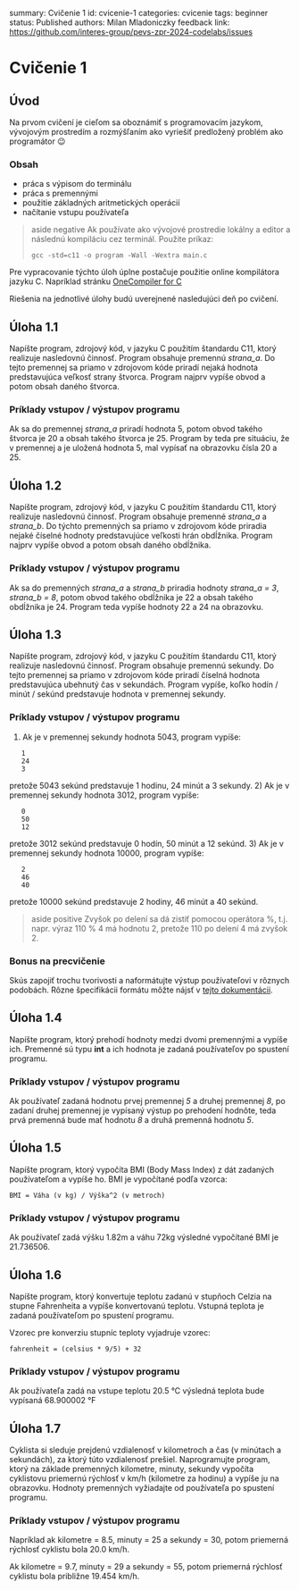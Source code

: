 summary: Cvičenie 1
id: cvicenie-1
categories: cvicenie
tags: beginner
status: Published
authors: Milan Mladoniczky
feedback link: https://github.com/interes-group/pevs-zpr-2024-codelabs/issues

# Cvičenie 1

<!-- ------------------------ -->
## Úvod

Na prvom cvičení je cieľom sa oboznámiť s programovacím jazykom, vývojovým prostredím 
a rozmýšľaním ako vyriešiť predložený problém ako programátor 😉

### Obsah
- práca s výpisom do terminálu
- práca s premennými
- použitie základných aritmetických operácií
- načítanie vstupu používateľa

> aside negative
> Ak používate ako vývojové prostredie lokálny a editor a následnú kompiláciu cez terminál. Použite príkaz:
> ```shell
> gcc -std=c11 -o program -Wall -Wextra main.c
> ```

Pre vypracovanie týchto úloh úplne postačuje použitie online kompilátora jazyku C. Napríklad stránku [OneCompiler for C](https://onecompiler.com/c)

Riešenia na jednotlivé úlohy budú uverejnené nasledujúci deň po cvičení.

<!-- ------------------------ -->
## Úloha 1.1

Napíšte program, zdrojový kód, v jazyku C použitím štandardu C11, ktorý realizuje nasledovnú činnosť.
Program obsahuje premennú _strana_a_. Do tejto premennej sa priamo v zdrojovom kóde priradí
nejaká hodnota predstavujúca veľkosť strany štvorca. Program najprv vypíše obvod a potom obsah
daného štvorca.

### Príklady vstupov / výstupov programu

Ak sa do premennej _strana_a_ priradí hodnota 5, potom obvod takého štvorca je 20 a obsah takého
štvorca je 25. Program by teda pre situáciu, že v premennej a je uložená hodnota 5, mal vypísať na
obrazovku čísla 20 a 25.

<!-- ------------------------ -->
## Úloha 1.2

Napíšte program, zdrojový kód, v jazyku C použitím štandardu C11, ktorý realizuje nasledovnú činnosť.
Program obsahuje premenné _strana_a_ a _strana_b_. Do týchto premenných sa priamo v zdrojovom
kóde priradia nejaké číselné hodnoty predstavujúce veľkosti hrán obdĺžnika. Program najprv vypíše
obvod a potom obsah daného obdĺžnika.

### Príklady vstupov / výstupov programu

Ak sa do premenných _strana_a_ a _strana_b_ priradia hodnoty _strana_a = 3_, _strana_b = 8_, potom
obvod takého obdĺžnika je 22 a obsah takého obdĺžnika je 24. Program teda vypíše hodnoty 22 a 24
na obrazovku.

<!-- ------------------------ -->
## Úloha 1.3

Napíšte program, zdrojový kód, v jazyku C použitím štandardu C11, ktorý realizuje nasledovnú činnosť.
Program obsahuje premennú sekundy. Do tejto premennej sa priamo v zdrojovom kóde priradí
číselná hodnota predstavujúca ubehnutý čas v sekundách. Program vypíše, koľko hodín / minút /
sekúnd predstavuje hodnota v premennej sekundy.

### Príklady vstupov / výstupov programu

1) Ak je v premennej sekundy hodnota 5043, program vypíše:
```shell
   1
   24
   3
```
   pretože 5043 sekúnd predstavuje 1 hodinu, 24 minút a 3 sekundy.
2) Ak je v premennej sekundy hodnota 3012, program vypíše:
```shell
   0
   50
   12
```
   pretože 3012 sekúnd predstavuje 0 hodín, 50 minút a 12 sekúnd.
3) Ak je v premennej sekundy hodnota 10000, program vypíše:
```shell
   2
   46
   40
```
   pretože 10000 sekúnd predstavuje 2 hodiny, 46 minút a 40 sekúnd.

> aside positive
> Zvyšok po delení sa dá zistiť pomocou operátora %, t.j. napr. výraz 110 % 4
má hodnotu 2, pretože 110 po delení 4 má zvyšok 2.

### Bonus na precvičenie

Skús zapojiť trochu tvorivosti a naformátujte výstup používateľovi v rôznych podobách. Rôzne špecifikácii formátu môžte nájsť v [tejto dokumentácii](https://cplusplus.com/reference/cstdio/printf/).

<!-- ------------------------ -->
## Úloha 1.4

Napíšte program, ktorý prehodí hodnoty medzi dvomi premennými a vypíše ich. 
Premenné sú typu **int** a ich hodnota je zadaná používateľov po spustení programu.

### Príklady vstupov / výstupov programu

Ak používateľ zadaná hodnotu prvej premennej _5_ a druhej premennej _8_, po zadaní druhej premennej je vypísaný výstup
po prehodení hodnôte, teda prvá premenná bude mať hodnotu _8_ a druhá premenná hodnotu _5_.

<!-- ------------------------ -->
## Úloha 1.5

Napíšte program, ktorý vypočíta BMI (Body Mass Index) z dát zadaných používateľom a vypíše ho.
BMI je vypočítané podľa vzorca:

```text
BMI = Váha (v kg) / Výška^2 (v metroch)
```

### Príklady vstupov / výstupov programu

Ak používateľ zadá výšku 1.82m a váhu 72kg výsledné vypočítané BMI je 21.736506.

<!-- ------------------------ -->
## Úloha 1.6

Napíšte program, ktorý konvertuje teplotu zadanú v stupňoch Celzia na stupne Fahrenheita a vypíše konvertovanú teplotu.
Vstupná teplota je zadaná používateľom po spustení programu.

Vzorec pre konverziu stupníc teploty vyjadruje vzorec:

```text
fahrenheit = (celsius * 9/5) + 32
```

### Príklady vstupov / výstupov programu

Ak používateľa zadá na vstupe teplotu 20.5 °C výsledná teplota bude vypísaná 68.900002 °F

<!-- ------------------------ -->
## Úloha 1.7

Cyklista si sleduje prejdenú vzdialenosť v kilometroch a čas (v minútach a sekundách), za ktorý
túto vzdialenosť prešiel. Naprogramujte program, ktorý na základe premenných kilometre, minuty,
sekundy vypočíta cyklistovu priemernú rýchlosť v km/h (kilometre za hodinu) a vypíše ju na
obrazovku. Hodnoty premenných vyžiadajte od používateľa po spustení programu.

### Príklady vstupov / výstupov programu

Napríklad ak kilometre = 8.5, minuty = 25 a sekundy = 30, potom priemerná rýchlosť cyklistu bola
20.0 km/h.

Ak kilometre = 9.7, minuty = 29 a sekundy = 55, potom priemerná rýchlosť cyklistu bola približne
19.454 km/h.




